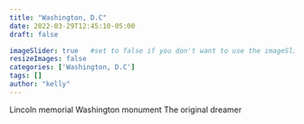 ```yaml
---
title: "Washington, D.C"
date: 2022-03-29T12:45:10-05:00
draft: false

imageSlider: true   #set to false if you don't want to use the imageSlider but a featuredImage
resizeImages: false
categories: ['Washington, D.C']
tags: []
author: "kelly"
---
```

Lincoln memorial
Washington monument
The original dreamer
